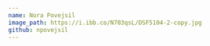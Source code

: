 ```yaml
---
name: Nora Povejsil
image_path: https://i.ibb.co/N703qsL/DSF5104-2-copy.jpg
github: npovejsil
---
```

